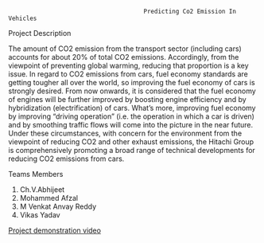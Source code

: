                                           Predicting Co2 Emission In Vehicles 
                                              
                                              
  Project Description
     

The amount of CO2 emission from the transport sector (including cars) accounts for about 20% of total CO2 emissions. Accordingly, from the viewpoint of preventing global warming, reducing that proportion is a key issue. In regard to CO2 emissions from cars, fuel economy standards are getting tougher all over the world, so improving the fuel economy of cars is strongly desired. From now onwards, it is considered that the fuel economy of engines will be further improved by boosting engine efficiency and by hybridization (electrification) of cars. What’s more, improving fuel economy by improving “driving operation” (i.e. the operation in which a car is driven) and by smoothing traffic flows will come into the picture in the near future. Under these circumstances, with concern for the environment from the viewpoint of reducing CO2 and other exhaust emissions, the Hitachi Group is comprehensively promoting a broad range of technical developments for reducing CO2 emissions from cars.


Teams Members
1. Ch.V.Abhijeet
2. Mohammed Afzal
3. M Venkat Anvay Reddy
4. Vikas Yadav


[Project demonstration video](https://drive.google.com/file/d/12pcMplIKHIbewmUs1hSB9T6OdeAeMFZL/view?usp=sharing)
